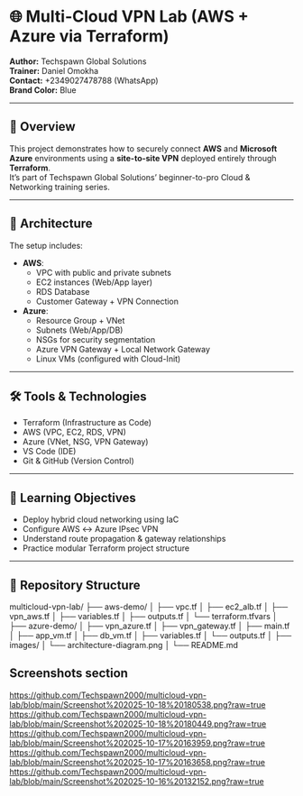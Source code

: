 # 🌐 Multi-Cloud VPN Lab (AWS + Azure via Terraform)

**Author:** Techspawn Global Solutions  
**Trainer:** Daniel Omokha  
**Contact:** +2349027478788 (WhatsApp)  
**Brand Color:** Blue  

---

## 🚀 Overview
This project demonstrates how to securely connect **AWS** and **Microsoft Azure** environments using a **site-to-site VPN** deployed entirely through **Terraform**.  
It’s part of Techspawn Global Solutions’ beginner-to-pro Cloud & Networking training series.

---

## 🧩 Architecture
The setup includes:
- **AWS**:
  - VPC with public and private subnets  
  - EC2 instances (Web/App layer)  
  - RDS Database  
  - Customer Gateway + VPN Connection  
- **Azure**:
  - Resource Group + VNet  
  - Subnets (Web/App/DB)  
  - NSGs for security segmentation  
  - Azure VPN Gateway + Local Network Gateway  
  - Linux VMs (configured with Cloud-Init)

---

## 🛠️ Tools & Technologies
- Terraform (Infrastructure as Code)
- AWS (VPC, EC2, RDS, VPN)
- Azure (VNet, NSG, VPN Gateway)
- VS Code (IDE)
- Git & GitHub (Version Control)

---

## 🧠 Learning Objectives
- Deploy hybrid cloud networking using IaC  
- Configure AWS ↔ Azure IPsec VPN  
- Understand route propagation & gateway relationships  
- Practice modular Terraform project structure  

---

## 📁 Repository Structure
multicloud-vpn-lab/
├── aws-demo/
│ ├── vpc.tf
│ ├── ec2_alb.tf
│ ├── vpn_aws.tf
│ ├── variables.tf
│ ├── outputs.tf
│ └── terraform.tfvars
│
├── azure-demo/
│ ├── vpn_azure.tf
│ ├── vpn_gateway.tf
│ ├── main.tf
│ ├── app_vm.tf
│ ├── db_vm.tf
│ ├── variables.tf
│ └── outputs.tf
│
├── images/
│ └── architecture-diagram.png
│
└── README.md

##  Screenshots section
https://github.com/Techspawn2000/multicloud-vpn-lab/blob/main/Screenshot%202025-10-18%20180538.png?raw=true
https://github.com/Techspawn2000/multicloud-vpn-lab/blob/main/Screenshot%202025-10-18%20180449.png?raw=true
https://github.com/Techspawn2000/multicloud-vpn-lab/blob/main/Screenshot%202025-10-17%20163959.png?raw=true
https://github.com/Techspawn2000/multicloud-vpn-lab/blob/main/Screenshot%202025-10-17%20163658.png?raw=true
https://github.com/Techspawn2000/multicloud-vpn-lab/blob/main/Screenshot%202025-10-16%20132152.png?raw=true

